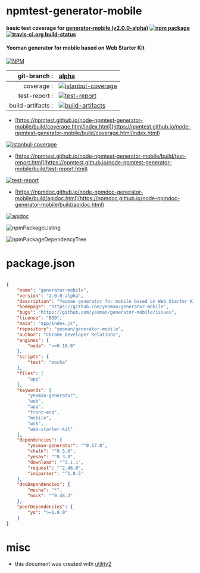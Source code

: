 # npmtest-generator-mobile

#### basic test coverage for  [generator-mobile (v2.0.0-alpha)](https://github.com/yeoman/generator-mobile)  [![npm package](https://img.shields.io/npm/v/npmtest-generator-mobile.svg?style=flat-square)](https://www.npmjs.org/package/npmtest-generator-mobile) [![travis-ci.org build-status](https://api.travis-ci.org/npmtest/node-npmtest-generator-mobile.svg)](https://travis-ci.org/npmtest/node-npmtest-generator-mobile)

#### Yeoman generator for mobile based on Web Starter Kit

[![NPM](https://nodei.co/npm/generator-mobile.png?downloads=true&downloadRank=true&stars=true)](https://www.npmjs.com/package/generator-mobile)

| git-branch : | [alpha](https://github.com/npmtest/node-npmtest-generator-mobile/tree/alpha)|
|--:|:--|
| coverage : | [![istanbul-coverage](https://npmtest.github.io/node-npmtest-generator-mobile/build/coverage.badge.svg)](https://npmtest.github.io/node-npmtest-generator-mobile/build/coverage.html/index.html)|
| test-report : | [![test-report](https://npmtest.github.io/node-npmtest-generator-mobile/build/test-report.badge.svg)](https://npmtest.github.io/node-npmtest-generator-mobile/build/test-report.html)|
| build-artifacts : | [![build-artifacts](https://npmtest.github.io/node-npmtest-generator-mobile/glyphicons_144_folder_open.png)](https://github.com/npmtest/node-npmtest-generator-mobile/tree/gh-pages/build)|

- [https://npmtest.github.io/node-npmtest-generator-mobile/build/coverage.html/index.html](https://npmtest.github.io/node-npmtest-generator-mobile/build/coverage.html/index.html)

[![istanbul-coverage](https://npmtest.github.io/node-npmtest-generator-mobile/build/screenCapture.buildCi.browser.%252Ftmp%252Fbuild%252Fcoverage.lib.html.png)](https://npmtest.github.io/node-npmtest-generator-mobile/build/coverage.html/index.html)

- [https://npmtest.github.io/node-npmtest-generator-mobile/build/test-report.html](https://npmtest.github.io/node-npmtest-generator-mobile/build/test-report.html)

[![test-report](https://npmtest.github.io/node-npmtest-generator-mobile/build/screenCapture.buildCi.browser.%252Ftmp%252Fbuild%252Ftest-report.html.png)](https://npmtest.github.io/node-npmtest-generator-mobile/build/test-report.html)

- [https://npmdoc.github.io/node-npmdoc-generator-mobile/build/apidoc.html](https://npmdoc.github.io/node-npmdoc-generator-mobile/build/apidoc.html)

[![apidoc](https://npmdoc.github.io/node-npmdoc-generator-mobile/build/screenCapture.buildCi.browser.%252Ftmp%252Fbuild%252Fapidoc.html.png)](https://npmdoc.github.io/node-npmdoc-generator-mobile/build/apidoc.html)

![npmPackageListing](https://npmtest.github.io/node-npmtest-generator-mobile/build/screenCapture.npmPackageListing.svg)

![npmPackageDependencyTree](https://npmtest.github.io/node-npmtest-generator-mobile/build/screenCapture.npmPackageDependencyTree.svg)



# package.json

```json

{
    "name": "generator-mobile",
    "version": "2.0.0-alpha",
    "description": "Yeoman generator for mobile based on Web Starter Kit",
    "homepage": "https://github.com/yeoman/generator-mobile",
    "bugs": "https://github.com/yeoman/generator-mobile/issues",
    "license": "BSD",
    "main": "app/index.js",
    "repository": "yeoman/generator-mobile",
    "author": "Chrome Developer Relations",
    "engines": {
        "node": ">=0.10.0"
    },
    "scripts": {
        "test": "mocha"
    },
    "files": [
        "app"
    ],
    "keywords": [
        "yeoman-generator",
        "web",
        "app",
        "front-end",
        "mobile",
        "wsk",
        "web-starter-kit"
    ],
    "dependencies": {
        "yeoman-generator": "^0.17.0",
        "chalk": "^0.5.0",
        "yosay": "^0.3.0",
        "download": "^3.1.1",
        "request": "^2.46.0",
        "iniparser": "^1.0.5"
    },
    "devDependencies": {
        "mocha": "*",
        "nock": "^0.48.2"
    },
    "peerDependencies": {
        "yo": ">=1.0.0"
    }
}
```



# misc
- this document was created with [utility2](https://github.com/kaizhu256/node-utility2)
